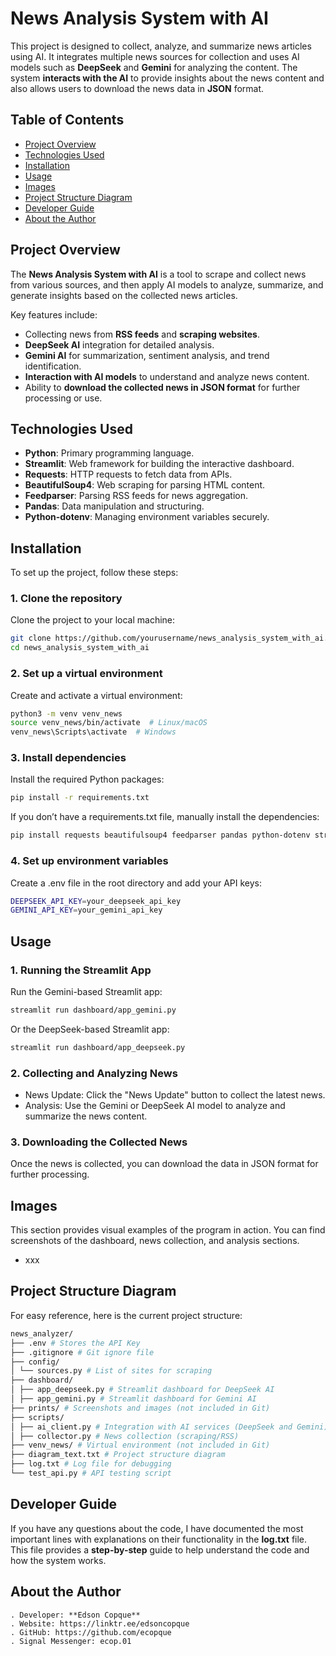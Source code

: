 # News Analysis System with AI

This project is designed to collect, analyze, and summarize news articles using AI. It integrates multiple news sources for collection and uses AI models such as **DeepSeek** and **Gemini** for analyzing the content. The system **interacts with the AI** to provide insights about the news content and also allows users to download the news data in **JSON** format.

## Table of Contents

- [Project Overview](#project-overview)
- [Technologies Used](#technologies-used)
- [Installation](#installation)
- [Usage](#usage)
- [Images](#images)
- [Project Structure Diagram](#project-structure-diagram)
- [Developer Guide](#developer-guide)
- [About the Author](#developer-info)

## Project Overview

The **News Analysis System with AI** is a tool to scrape and collect news from various sources, and then apply AI models to analyze, summarize, and generate insights based on the collected news articles.

Key features include:
- Collecting news from **RSS feeds** and **scraping websites**.
- **DeepSeek AI** integration for detailed analysis.
- **Gemini AI** for summarization, sentiment analysis, and trend identification.
- **Interaction with AI models** to understand and analyze news content.
- Ability to **download the collected news in JSON format** for further processing or use.

## Technologies Used

- **Python**: Primary programming language.  
- **Streamlit**: Web framework for building the interactive dashboard.  
- **Requests**: HTTP requests to fetch data from APIs.  
- **BeautifulSoup4**: Web scraping for parsing HTML content.  
- **Feedparser**: Parsing RSS feeds for news aggregation.  
- **Pandas**: Data manipulation and structuring.  
- **Python-dotenv**: Managing environment variables securely.  

## Installation

To set up the project, follow these steps:

### 1. Clone the repository
Clone the project to your local machine:

```bash
git clone https://github.com/yourusername/news_analysis_system_with_ai.git
cd news_analysis_system_with_ai
```

### 2. Set up a virtual environment
Create and activate a virtual environment:

```bash
python3 -m venv venv_news
source venv_news/bin/activate  # Linux/macOS
venv_news\Scripts\activate  # Windows
```

### 3. Install dependencies
Install the required Python packages:
```bash
pip install -r requirements.txt
```
If you don’t have a requirements.txt file, manually install the dependencies:
```bash
pip install requests beautifulsoup4 feedparser pandas python-dotenv streamlit
```

### 4. Set up environment variables
Create a .env file in the root directory and add your API keys:
```bash
DEEPSEEK_API_KEY=your_deepseek_api_key
GEMINI_API_KEY=your_gemini_api_key
```

## Usage

### 1. Running the Streamlit App
Run the Gemini-based Streamlit app:
```bash
streamlit run dashboard/app_gemini.py
```
Or the DeepSeek-based Streamlit app:
```bash
streamlit run dashboard/app_deepseek.py
```

### 2. Collecting and Analyzing News
- News Update: Click the "News Update" button to collect the latest news.
- Analysis: Use the Gemini or DeepSeek AI model to analyze and summarize the news content.

### 3. Downloading the Collected News
Once the news is collected, you can download the data in JSON format for further processing.

## Images
This section provides visual examples of the program in action. You can find screenshots of the dashboard, news collection, and analysis sections.
- xxx

## Project Structure Diagram
For easy reference, here is the current project structure:
```bash
news_analyzer/
├── .env # Stores the API Key
├── .gitignore # Git ignore file
├── config/
│ └── sources.py # List of sites for scraping
├── dashboard/
│ ├── app_deepseek.py # Streamlit dashboard for DeepSeek AI
│ ├── app_gemini.py # Streamlit dashboard for Gemini AI
├── prints/ # Screenshots and images (not included in Git)
├── scripts/
│ ├── ai_client.py # Integration with AI services (DeepSeek and Gemini)
│ ├── collector.py # News collection (scraping/RSS)
├── venv_news/ # Virtual environment (not included in Git)
├── diagram_text.txt # Project structure diagram
├── log.txt # Log file for debugging
└── test_api.py # API testing script
```

## Developer Guide

If you have any questions about the code, I have documented the most important lines with explanations on their functionality in the **log.txt** file. This file provides a **step-by-step** guide to help understand the code and how the system works.

## About the Author

    . Developer: **Edson Copque**
    . Website: https://linktr.ee/edsoncopque
    . GitHub: https://github.com/ecopque
    . Signal Messenger: ecop.01